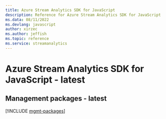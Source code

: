 ```yaml
---
title: Azure Stream Analytics SDK for JavaScript
description: Reference for Azure Stream Analytics SDK for JavaScript
ms.data: 08/11/2022
ms.devlang: javascript
author: xirzec
ms.author: jeffish
ms.topic: reference
ms.service: streamanalytics
---
```

# Azure Stream Analytics SDK for JavaScript - latest

## Management packages - latest
[!INCLUDE [mgmt-packages](stream-analytics-mgmt-index.md)]